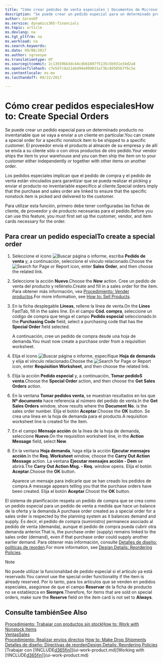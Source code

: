 ```yaml
---
title: "Cómo crear pedidos de venta especiales | Documentos de Microsoft"
description: "Se puede crear un pedido especial para un determinado producto no inventariable que se vaya a enviar a un cliente en particular. El proveedor envía el producto al almacén de su empresa y de allí se envía a su cliente sólo o con otros productos de otro pedido."
author: SorenGP
ms.service: dynamics365-financials
ms.topic: article
ms.devlang: na
ms.tgt_pltfrm: na
ms.workload: na
ms.search.keywords: 
ms.date: 09/08/2017
ms.author: sgroespe
ms.translationtype: HT
ms.sourcegitcommit: 2c13559bb3dc44cdb61697f5135c5b931e34d2a8
ms.openlocfilehash: c7e5d7cda12abd94a999031af3bc8d505b7f6c5e
ms.contentlocale: es-mx
ms.lasthandoff: 09/22/2017

---
```

# <a name="how-to-create-special-orders"></a><span data-ttu-id="c17cb-104">Cómo crear pedidos especiales</span><span class="sxs-lookup"><span data-stu-id="c17cb-104">How to: Create Special Orders</span></span>
<span data-ttu-id="c17cb-105">Se puede crear un pedido especial para un determinado producto no inventariable que se vaya a enviar a un cliente en particular.</span><span class="sxs-lookup"><span data-stu-id="c17cb-105">You can create a special order for a specific nonstock item to be shipped to a specific customer.</span></span> <span data-ttu-id="c17cb-106">El proveedor envía el producto al almacén de su empresa y de allí se envía a su cliente sólo o con otros productos de otro pedido.</span><span class="sxs-lookup"><span data-stu-id="c17cb-106">Your vendor ships the item to your warehouse and you can then ship the item on to your customer either independently or together with other items on another order.</span></span>  

<span data-ttu-id="c17cb-107">Los pedidos especiales implican que el pedido de compra y el pedido de venta están vinculados para garantizar que se pueda realizar el picking y enviar el producto no inventariable específico al cliente.</span><span class="sxs-lookup"><span data-stu-id="c17cb-107">Special orders imply that the purchase and sales order are linked to ensure that the specific nonstock item is picked and delivered to the customer.</span></span>  

<span data-ttu-id="c17cb-108">Para utilizar esta función, primero debe tener configuradas las fichas de cliente, de proveedor y de producto necesarias para el pedido.</span><span class="sxs-lookup"><span data-stu-id="c17cb-108">Before you can use this feature, you must first set up the customer, vendor, and item cards necessary for the order.</span></span>  

## <a name="to-create-a-special-order"></a><span data-ttu-id="c17cb-109">Para crear un pedido especial</span><span class="sxs-lookup"><span data-stu-id="c17cb-109">To create a special order</span></span>  
1.  <span data-ttu-id="c17cb-110">Seleccione el icono ![Buscar página o informe](media/ui-search/search_small.png "icono Buscar página o informe"), escriba **Pedido de venta** y, a continuación, seleccione el vínculo relacionado.</span><span class="sxs-lookup"><span data-stu-id="c17cb-110">Choose the ![Search for Page or Report](media/ui-search/search_small.png "Search for Page or Report icon") icon, enter **Sales Order**, and then choose the related link.</span></span>  
2. <span data-ttu-id="c17cb-111">Seleccione la acción **Nuevo**.</span><span class="sxs-lookup"><span data-stu-id="c17cb-111">Choose the **New** action.</span></span> <span data-ttu-id="c17cb-112">Cree un  pedido de venta del producto y rellénelo.</span><span class="sxs-lookup"><span data-stu-id="c17cb-112">Create and fill in a  sales order for the item.</span></span> <span data-ttu-id="c17cb-113">Para obtener más información, vea [Procedimiento: Vender productos](sales-how-sell-products.md).</span><span class="sxs-lookup"><span data-stu-id="c17cb-113">For more information, see [How to: Sell Products](sales-how-sell-products.md).</span></span>
3.  <span data-ttu-id="c17cb-114">En la ficha desplegable **Líneas**, rellene la línea de venta.</span><span class="sxs-lookup"><span data-stu-id="c17cb-114">On the **Lines** FastTab, fill in the sales line.</span></span> <span data-ttu-id="c17cb-115">En el campo **Cód. compra**, seleccione un código de compra que tenga el campo **Pedido especial** seleccionado.</span><span class="sxs-lookup"><span data-stu-id="c17cb-115">In the **Purchasing Code** field, select a purchasing code that has the **Special Order** field selected.</span></span>

    <span data-ttu-id="c17cb-116">A continuación, cree un pedido de compra desde una hoja de demanda.</span><span class="sxs-lookup"><span data-stu-id="c17cb-116">You must now create a purchase order from a requisition worksheet.</span></span>  
4. <span data-ttu-id="c17cb-117">Elija el icono ![Buscar página o informe](media/ui-search/search_small.png "icono Buscar página o informe"), especifique **Hoja de demanda** y elija el vínculo relacionado.</span><span class="sxs-lookup"><span data-stu-id="c17cb-117">Choose the ![Search for Page or Report](media/ui-search/search_small.png "Search for Page or Report icon") icon, enter **Requisition Worksheet**, and then choose the related link.</span></span>  
5. <span data-ttu-id="c17cb-118">Elija la acción **Pedido especial** y, a continuación, **Tomar pedidoS venta**.</span><span class="sxs-lookup"><span data-stu-id="c17cb-118">Choose the **Special Order** action, and then choose the **Get Sales Orders** action.</span></span>  
6.  <span data-ttu-id="c17cb-119">En la ventana **Tomar pedidos venta**, se muestran resultados en los que **Nº documento** hace referencia al número del pedido de venta.</span><span class="sxs-lookup"><span data-stu-id="c17cb-119">In the **Get Sales Orders** window, show results where the **Document No.** is the sales order number.</span></span> <span data-ttu-id="c17cb-120">Elija el botón **Aceptar**.</span><span class="sxs-lookup"><span data-stu-id="c17cb-120">Choose the **OK** button.</span></span> <span data-ttu-id="c17cb-121">Se crea una línea en la hoja de demanda para el producto.</span><span class="sxs-lookup"><span data-stu-id="c17cb-121">A requisition worksheet line is created for the item.</span></span>  
7.  <span data-ttu-id="c17cb-122">En el campo **Mensaje acción** de la línea de la hoja de demanda, seleccione **Nuevo**.</span><span class="sxs-lookup"><span data-stu-id="c17cb-122">On the requisition worksheet line, in the **Action Message** field, select **New**.</span></span>  
8.  <span data-ttu-id="c17cb-123">En la ventana **Hoja demanda**, haga elija la acción **Ejecutar mensajes acción**.</span><span class="sxs-lookup"><span data-stu-id="c17cb-123">In the **Req. Worksheet** window, choose the **Carry Out Action Message** action.</span></span> <span data-ttu-id="c17cb-124">La ventana **Ejecutar mensajes acción - Dem** se abrirá.</span><span class="sxs-lookup"><span data-stu-id="c17cb-124">The **Carry Out Action Msg. - Req.** window opens.</span></span> <span data-ttu-id="c17cb-125">Elija el botón **Aceptar**.</span><span class="sxs-lookup"><span data-stu-id="c17cb-125">Choose the **OK** button.</span></span>  

    <span data-ttu-id="c17cb-126">Aparece un mensaje para indicarle que se han creado los pedidos de compra.</span><span class="sxs-lookup"><span data-stu-id="c17cb-126">A message appears telling you that the purchase orders have been created.</span></span> <span data-ttu-id="c17cb-127">Elija el botón **Aceptar**.</span><span class="sxs-lookup"><span data-stu-id="c17cb-127">Choost the **OK** button.</span></span>  

<span data-ttu-id="c17cb-128">El sistema de planificación respeta un pedido de compra que se crea como un pedido especial para un pedido de venta a medida que hace un balance de la oferta y la demanda.</span><span class="sxs-lookup"><span data-stu-id="c17cb-128">A purchase order created as a special order for a sales order is respected by the planning system as it balances demand and supply.</span></span> <span data-ttu-id="c17cb-129">Es decir, el pedido de compra (suministro) permanece asociado al pedido de venta (demanda), aunque el pedido de compra pueda cubrir otra demanda anterior.</span><span class="sxs-lookup"><span data-stu-id="c17cb-129">That is, the purchase order (supply) remains linked to the sales order (demand), even if that purchase order could supply another earlier demand.</span></span> <span data-ttu-id="c17cb-130">Para obtener más información, consulte [Detalles de diseño: políticas de reorden](design-details-reservation-order-tracking-and-action-messaging.md).</span><span class="sxs-lookup"><span data-stu-id="c17cb-130">For more information, see [Design Details: Reordering Policies](design-details-reservation-order-tracking-and-action-messaging.md).</span></span>  

> [!NOTE]  
>  <span data-ttu-id="c17cb-131">No puede utilizar la funcionalidad de pedido especial si el artículo ya está reservado.</span><span class="sxs-lookup"><span data-stu-id="c17cb-131">You cannot use the special order functionality if the item is already reserved.</span></span> <span data-ttu-id="c17cb-132">Por lo tanto, para los artículos que se venden en pedidos especiales, asegúrese de que el campo **Reservar** de la ficha de producto no se establezca en **Siempre**.</span><span class="sxs-lookup"><span data-stu-id="c17cb-132">Therefore, for items that are sold on special orders, make sure the **Reserve** field on the item card is not set to **Always**.</span></span>  

## <a name="see-also"></a><span data-ttu-id="c17cb-133">Consulte también</span><span class="sxs-lookup"><span data-stu-id="c17cb-133">See Also</span></span>  
[<span data-ttu-id="c17cb-134">Procedimiento: Trabajar con productos sin stock</span><span class="sxs-lookup"><span data-stu-id="c17cb-134">How to: Work with Nonstock Items</span></span>](inventory-how-work-nonstock-items.md)  
[<span data-ttu-id="c17cb-135">Ventas</span><span class="sxs-lookup"><span data-stu-id="c17cb-135">Sales</span></span>](sales-manage-sales.md)  
<span data-ttu-id="c17cb-136">[Procedimiento: Realizar envíos directos](sales-how-drop-shipment.md) </span><span class="sxs-lookup"><span data-stu-id="c17cb-136">[How to: Make Drop Shipments](sales-how-drop-shipment.md) </span></span>  
[<span data-ttu-id="c17cb-137">Detalles de diseño: Directivas de reorden</span><span class="sxs-lookup"><span data-stu-id="c17cb-137">Design Details: Reordering Policies</span></span>](design-details-reservation-order-tracking-and-action-messaging.md)  
<span data-ttu-id="c17cb-138">[Trabajar con [!INCLUDE[d365fin](includes/d365fin_md.md)]](ui-work-product.md)</span><span class="sxs-lookup"><span data-stu-id="c17cb-138">[Working with [!INCLUDE[d365fin](includes/d365fin_md.md)]](ui-work-product.md)</span></span>

